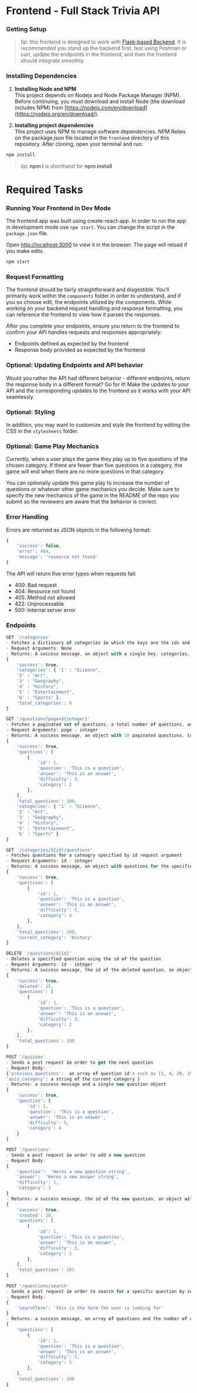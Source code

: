 # Frontend - Full Stack Trivia API 

### Getting Setup

> _tip_: this frontend is designed to work with [Flask-based Backend](../backend). It is recommended you stand up the backend first, test using Postman or curl, update the endpoints in the frontend, and then the frontend should integrate smoothly.

### Installing Dependencies

1. **Installing Node and NPM**<br>
This project depends on Nodejs and Node Package Manager (NPM). Before continuing, you must download and install Node (the download includes NPM) from [https://nodejs.com/en/download](https://nodejs.org/en/download/).

2. **Installing project dependencies**<br>
This project uses NPM to manage software dependencies. NPM Relies on the package.json file located in the `frontend` directory of this repository. After cloning, open your terminal and run:
```bash
npm install
```
>_tip_: **npm i** is shorthand for **npm install**

# Required Tasks

### Running Your Frontend in Dev Mode

The frontend app was built using create-react-app. In order to run the app in development mode use ```npm start```. You can change the script in the ```package.json``` file. 

Open [http://localhost:3000](http://localhost:3000) to view it in the browser. The page will reload if you make edits.<br>

```bash
npm start
```

### Request Formatting

The frontend should be fairly straightforward and disgestible. You'll primarily work within the ```components``` folder in order to understand, and if you so choose edit, the endpoints utilized by the components. While working on your backend request handling and response formatting, you can reference the frontend to view how it parses the responses. 

After you complete your endpoints, ensure you return to the frontend to confirm your API handles requests and responses appropriately: 
- Endpoints defined as expected by the frontend
- Response body provided as expected by the frontend 

### Optional: Updating Endpoints and API behavior

Would you rather the API had different behavior - different endpoints, return the response body in a different format? Go for it! Make the updates to your API and the corresponding updates to the frontend so it works with your API seamlessly. 


### Optional: Styling

In addition, you may want to customize and style the frontend by editing the CSS in the ```stylesheets``` folder. 

### Optional: Game Play Mechanics

Currently, when a user plays the game they play up to five questions of the chosen category. If there are fewer than five questions in a category, the game will end when there are no more questions in that category. 

You can optionally update this game play to increase the number of questions or whatever other game mechanics you decide. Make sure to specify the new mechanics of the game in the README of the repo you submit so the reviewers are aware that the behavior is correct. 

### Error Handling

Errors are returned as JSON objects in the following format:
```js
{
    'success': false,
    'error': 404,
    'message': 'resource not found'
}
```
The API will return five error types when requests fail:
- 400: Bad request
- 404: Resource not found
- 405: Method not allowed
- 422: Unprocessable
- 500: Internal server error

### Endpoints

```js
GET '/categories'
- Fetches a dictionary of categories in which the keys are the ids and the value is the corresponding string of the category
- Request Arguments: None
- Returns: A success message, an object with a single key, categories, that contains an object of id: category_string key:value pairs, and the total number of categories. 
{
    'success': true,
    'categories': { '1' : "Science",
    '2' : "Art",
    '3' : "Geography",
    '4' : "History",
    '5' : "Entertainment",
    '6' : "Sports" },
    'total_categories': 6
}
```


```js
GET '/questions?page=${integer}'
- Fetches a paginated set of questions, a total number of questions, and all categories. 
- Request Arguments: page - integer
- Returns: A success message, an object with 10 paginated questions, total questions, and object including all categories
{
    'success': true,
    'questions': [
        {
            'id': 1,
            'question': 'This is a question',
            'answer': 'This is an answer', 
            'difficulty': 5,
            'category': 2
        },
    ],
    'total_questions': 100,
    'categories': { '1' : "Science",
    '2' : "Art",
    '3' : "Geography",
    '4' : "History",
    '5' : "Entertainment",
    '6' : "Sports" }
}
```

```js
GET '/categories/${id}/questions'
- Fetches questions for a cateogry specified by id request argument 
- Request Arguments: id - integer
- Returns: A success message, an object with questions for the specified category, total questions in that category, and current category string 
{
    'success': true,
    'questions': [
        {
            'id': 1,
            'question': 'This is a question',
            'answer': 'This is an answer', 
            'difficulty': 5,
            'category': 4
        },
    ],
    'total_questions': 100,
    'current_category': 'History'
}
```

```js
DELETE '/questions/${id}'
- Deletes a specified question using the id of the question
- Request Arguments: id - integer
- Returns: A success message, the id of the deleted question, an object with the remaining questions paginated, and the new total number of questions
{
    'success': true,
    'deleted': 15,
    'questions': [
        {
            'id': 1,
            'question': 'This is a question',
            'answer': 'This is an answer', 
            'difficulty': 5,
            'category': 2
        },
    ],
    'total_questions': 100
}
```

```js
POST '/quizzes'
- Sends a post request in order to get the next question 
- Request Body: 
{'previous_questions':  an array of question id's such as [1, 4, 20, 15]
'quiz_category': a string of the current category }
- Returns: a success message and a single new question object 
{
    'success': true,
    'question': {
        'id': 1,
        'question': 'This is a question',
        'answer': 'This is an answer', 
        'difficulty': 5,
        'category': 4
    }
}
```

```js
POST '/questions'
- Sends a post request in order to add a new question
- Request Body: 
{
    'question':  'Heres a new question string',
    'answer':  'Heres a new answer string',
    'difficulty': 1,
    'category': 3
}
- Returns: a success message, the id of the new question, an object with 10 paginated questions, and the new total number of questions
{
    'success': true,
    'created': 28,
    'questions': [
        {
            'id': 1,
            'question': 'This is a question',
            'answer': 'This is an answer', 
            'difficulty': 5,
            'category': 2
        },
    ],
    'total_questions': 101
}
```

```js
POST '/questions/search'
- Sends a post request in order to search for a specific question by search term 
- Request Body: 
{
    'searchTerm': 'this is the term the user is looking for'
}
- Returns: a success message, an array of questions and the number of questions that met the search term
{
    'questions': [
        {
            'id': 1,
            'question': 'This is a question',
            'answer': 'This is an answer', 
            'difficulty': 5,
            'category': 5
        },
    ],
    'total_questions': 100
}
```
